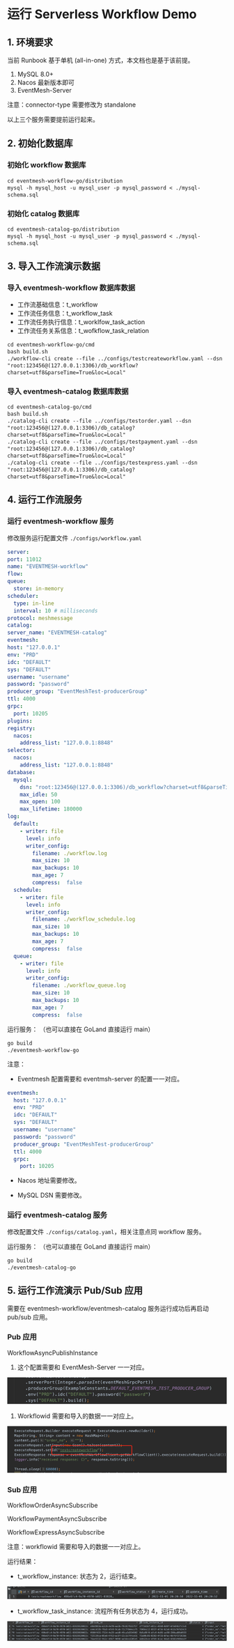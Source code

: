 # 运行 Serverless Workflow Demo

## 1. 环境要求

当前 Runbook 基于单机 (all-in-one) 方式，本文档也是基于该前提。

1. MySQL 8.0+
2. Nacos 最新版本即可
3. EventMesh-Server 

注意：connector-type 需要修改为 standalone

以上三个服务需要提前运行起来。

## 2. 初始化数据库

### 初始化 workflow 数据库

```shell
cd eventmesh-workflow-go/distribution
mysql -h mysql_host -u mysql_user -p mysql_password < ./mysql-schema.sql
```

### 初始化 catalog 数据库

```shell
cd eventmesh-catalog-go/distribution
mysql -h mysql_host -u mysql_user -p mysql_password < ./mysql-schema.sql
```

## 3. 导入工作流演示数据

### 导入 eventmesh-workflow 数据库数据

- 工作流基础信息：t_workflow
- 工作流任务信息：t_workflow_task
- 工作流任务执行信息：t_worklfow_task_action
- 工作流任务关系信息：t_wofkflow_task_relation

```shell
cd eventmesh-workflow-go/cmd
bash build.sh
./workflow-cli create --file ../configs/testcreateworkflow.yaml --dsn "root:123456@(127.0.0.1:3306)/db_workflow?charset=utf8&parseTime=True&loc=Local"
```

### 导入 eventmesh-catalog 数据库数据

```shell
cd eventmesh-catalog-go/cmd
bash build.sh
./catalog-cli create --file ../configs/testorder.yaml --dsn "root:123456@(127.0.0.1:3306)/db_catalog?charset=utf8&parseTime=True&loc=Local"
./catalog-cli create --file ../configs/testpayment.yaml --dsn "root:123456@(127.0.0.1:3306)/db_catalog?charset=utf8&parseTime=True&loc=Local"
./catalog-cli create --file ../configs/testexpress.yaml --dsn "root:123456@(127.0.0.1:3306)/db_catalog?charset=utf8&parseTime=True&loc=Local"
```

## 4. 运行工作流服务

### 运行 eventmesh-workflow 服务

修改服务运行配置文件 `./configs/workflow.yaml`

```yml
server:
port: 11012
name: "EVENTMESH-workflow"
flow:
queue:
  store: in-memory
scheduler:
  type: in-line
  interval: 10 # milliseconds
protocol: meshmessage
catalog:
server_name: "EVENTMESH-catalog"
eventmesh:
host: "127.0.0.1"
env: "PRD"
idc: "DEFAULT"
sys: "DEFAULT"
username: "username"
password: "password"
producer_group: "EventMeshTest-producerGroup"
ttl: 4000
grpc:
  port: 10205
plugins:
registry:
  nacos:
    address_list: "127.0.0.1:8848"
selector:
  nacos:
    address_list: "127.0.0.1:8848"
database:
  mysql:
    dsn: "root:123456@(127.0.0.1:3306)/db_workflow?charset=utf8&parseTime=True&loc=Local"
    max_idle: 50
    max_open: 100
    max_lifetime: 180000
log:
  default:
    - writer: file
      level: info
      writer_config:
        filename: ./workflow.log
        max_size: 10
        max_backups: 10
        max_age: 7
        compress:  false
  schedule:
    - writer: file
      level: info
      writer_config:
        filename: ./workflow_schedule.log
        max_size: 10
        max_backups: 10
        max_age: 7
        compress:  false
  queue:
    - writer: file
      level: info
      writer_config:
        filename: ./workflow_queue.log
        max_size: 10
        max_backups: 10
        max_age: 7
        compress:  false
```

运行服务： （也可以直接在 GoLand 直接运行 main）

```shell
go build
./eventmesh-workflow-go
```

注意：
- Eventmesh 配置需要和 eventmsh-server 的配置一一对应。

 ```yml
 eventmesh:
   host: "127.0.0.1"
   env: "PRD"
   idc: "DEFAULT"
   sys: "DEFAULT"
   username: "username"
   password: "password"
   producer_group: "EventMeshTest-producerGroup"
   ttl: 4000
   grpc:
     port: 10205
 ```

- Nacos 地址需要修改。

- MySQL DSN 需要修改。

### 运行 eventmesh-catalog 服务

修改配置文件 `./configs/catalog.yaml`，相关注意点同 workflow 服务。

运行服务： （也可以直接在 GoLand 直接运行 main）

```shell
go build
./eventmesh-catalog-go
```

## 5. 运行工作流演示 Pub/Sub 应用

需要在 eventmesh-workflow/eventmesh-catalog 服务运行成功后再启动 pub/sub 应用。

### Pub 应用

WorkflowAsyncPublishInstance

1. 这个配置需要和 EventMesh-Server 一一对应。

![workflow-demo-1](../../../../../static/images/design-document/workflow/workflow-demo-1.png)

1. Workflowid 需要和导入的数据一一对应上。

![workflow-demo-2](../../../../../static/images/design-document/workflow/workflow-demo-2.png)

### Sub 应用

WorkflowOrderAsyncSubscribe

WorkflowPaymentAsyncSubscribe

WorkflowExpressAsyncSubscribe

注意：workflowid 需要和导入的数据一一对应上。

运行结果：
- t_workflow_instance: 状态为 2，运行结束。

![workflow-demo-3](../../../../../static/images/design-document/workflow/workflow-demo-3.png)

- t_workflow_task_instance: 流程所有任务状态为 4，运行成功。

![workflow-demo-4](../../../../../static/images/design-document/workflow/workflow-demo-4.png)